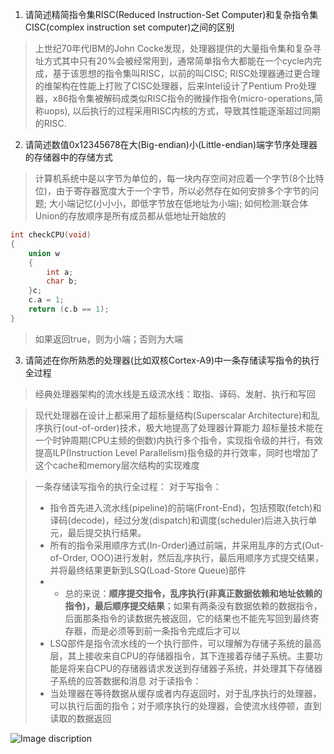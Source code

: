 1. 请简述精简指令集RISC(Reduced Instruction-Set Computer)和复杂指令集CISC(complex instruction set computer)之间的区别
> 上世纪70年代IBM的John Cocke发现，处理器提供的大量指令集和复杂寻址方式其中只有20%会被经常用到，通常简单指令大都能在一个cycle内完成，基于该思想的指令集叫RISC，以前的叫CISC;
> RISC处理器通过更合理的维架构在性能上打败了CISC处理器，后来Intel设计了Pentium Pro处理器，x86指令集被解码成类似RISC指令的微操作指令(micro-operations,简称uops),
> 以后执行的过程采用RISC内核的方式，导致其性能逐渐超过同期的RISC.

2. 请简述数值0x12345678在大(Big-endian)小(Little-endian)端字节序处理器的存储器中的存储方式
> 计算机系统中是以字节为单位的，每一块内存空间对应着一个字节(8个比特位)，由于寄存器宽度大于一个字节，所以必然存在如何安排多个字节的问题;
> 大小端记忆(小小小，即低字节放在低地址为小端); 如何检测:联合体Union的存放顺序是所有成员都从低地址开始放的
```c
int checkCPU(void)
{
    union w
    {
        int a;
        char b;
    }c;
    c.a = 1;
    return (c.b == 1);
}
```
> 如果返回true，则为小端；否则为大端

3. 请简述在你所熟悉的处理器(比如双核Cortex-A9)中一条存储读写指令的执行全过程
> 经典处理器架构的流水线是五级流水线：取指、译码、发射、执行和写回

> 现代处理器在设计上都采用了超标量结构(Superscalar Architecture)和乱序执行(out-of-order)技术，极大地提高了处理器计算能力
> 超标量技术能在一个时钟周期(CPU主频的倒数)内执行多个指令，实现指令级的并行，有效提高ILP(Instruction Level Parallelism)指令级的并行效率，同时也增加了这个cache和memory层次结构的实现难度

> 一条存储读写指令的执行全过程：
> 对于写指令：
> - 指令首先进入流水线(pipeline)的前端(Front-End)，包括预取(fetch)和译码(decode)，经过分发(dispatch)和调度(scheduler)后进入执行单元，最后提交执行结果。
> - 所有的指令采用顺序方式(In-Order)通过前端，并采用乱序的方式(Out-of-Order, OOO)进行发射，然后乱序执行，最后用顺序方式提交结果，并将最终结果更新到LSQ(Load-Store Queue)部件
> - - 总的来说：**顺序提交指令，乱序执行(非真正数据依赖和地址依赖的指令)，最后顺序提交结果**；如果有两条没有数据依赖的数据指令，后面那条指令的读数据先被返回，它的结果也不能先写回到最终寄存器，而是必须等到前一条指令完成后才可以
> - LSQ部件是指令流水线的一个执行部件，可以理解为存储子系统的最高层，其上接收来自CPU的存储器指令，其下连接着存储子系统。主要功能是将来自CPU的存储器请求发送到存储器子系统，并处理其下存储器子系统的应答数据和消息
> 对于读指令：
> - 当处理器在等待数据从缓存或者内存返回时，对于乱序执行的处理器，可以执行后面的指令；对于顺序执行的处理器，会使流水线停顿，直到读取的数据返回

![Image discription](https://github.com/RocketKernel/LinuxKernelGo/blob/master/pic/x86mpu.png)

